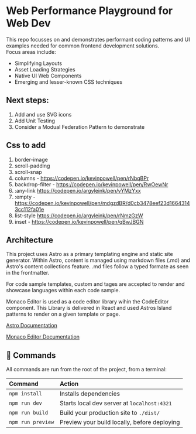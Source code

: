 # Web Performance Playground for Web Dev

This repo focusses on and demonstrates performant coding patterns and UI examples needed for common frontend development solutions.  
Focus areas include:
* Simplifying Layouts
* Asset Loading Strategies
* Native UI Web Components
* Emerging and lesser-known CSS techniques 

## Next steps:

1. Add and use SVG icons
1. Add Unit Testing
1. Consider a Modual Federation Pattern to demonstrate

## Css to add
1. border-image 
1. scroll-padding
1. scroll-snap
1. columns - https://codepen.io/kevinpowell/pen/rNbqBPr
1. backdrop-filter - https://codepen.io/kevinpowell/pen/RwOewNr
1. :any-link https://codepen.io/argyleink/pen/vYMzYxx
1. :empty - https://codepen.io/kevinpowell/pen/mdgzdBR/d0cb3478eef23d16643143cc112fa01e
1. list-style https://codepen.io/argyleink/pen/rNmzGzW
1. inset - https://codepen.io/kevinpowell/pen/qBwJBGN


## Architecture
This project uses Astro as a primary templating engine and static site generator. Within Astro, content is managed using markdown files (.md) and Astro's content collections feature. .md files follow a typed formate as seen in the frontmatter. 

For code sample templates, custom <html-code> <css-code> and <js-code> tages are accepted to render and showcase languages within each code sample. 

Monaco Editor is used as a code editor library wihin the CodeEditor component. This Library is delivered in React and used Astros Island patterns to render on a given template or page.  

[Astro Documentation](https://github.com/withastro/astro) 

[Monaco Editor Documentation](https://www.npmjs.com/package/@monaco-editor/react)

## 🧞 Commands

All commands are run from the root of the project, from a terminal:

| Command           | Action                                       |
|:----------------  |:-------------------------------------------- |
| `npm install`     | Installs dependencies                        |
| `npm run dev`     | Starts local dev server at `localhost:4321`  |
| `npm run build`   | Build your production site to `./dist/`      |
| `npm run preview` | Preview your build locally, before deploying |

